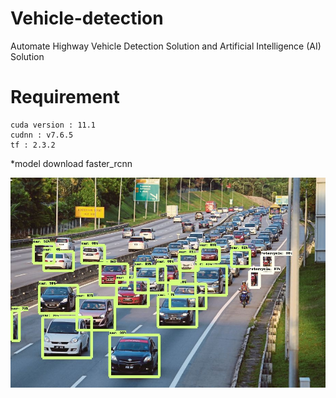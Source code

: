 # Vehicle-detection
Automate Highway Vehicle Detection Solution and Artificial Intelligence (AI) Solution

# Requirement
    cuda version : 11.1
    cudnn : v7.6.5
    tf : 2.3.2

*model download faster_rcnn

![GitHub Logo](/test1.jpg)
